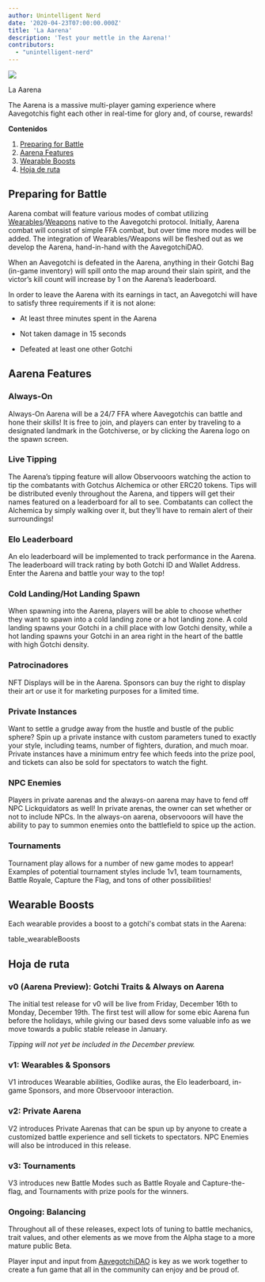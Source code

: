 ```yaml
---
author: Unintelligent Nerd
date: '2020-04-23T07:00:00.000Z'
title: 'La Aarena'
description: 'Test your mettle in the Aarena!'
contributors:
  - "unintelligent-nerd"
---
```


<div class="headerImageContainer">
<img class="headerImage" src="/aarena/get-ready-for-pvp.png">
<p class="headerImageText">La Aarena</p>
</div>

The Aarena is a massive multi-player gaming experience where Aavegotchis fight each other in real-time for glory and, of course, rewards!

<div class="contentsBox">

**Contenidos**

<ol>
<li><a href=#preparing-for-battle>Preparing for Battle</a></li>
<li><a href=#aarena-features>Aarena Features</a></li>
<li><a href=#wearable-boosts>Wearable Boosts</a></li>
<li><a href=#roadmap>Hoja de ruta</a></li>
</ol>

</div>

## Preparing for Battle

Aarena combat will feature various modes of combat utilizing [Wearables](/wearables)/[Weapons](/weapons) native to the Aavegotchi protocol. Initially, Aarena combat will consist of simple FFA combat, but over time more modes will be added. The integration of Wearables/Weapons will be fleshed out as we develop the Aarena, hand-in-hand with the AavegotchiDAO.

When an Aavegotchi is defeated in the Aarena, anything in their Gotchi Bag (in-game inventory) will spill onto the map around their slain spirit, and the victor’s kill count will increase by 1 on the Aarena’s leaderboard.

In order to leave the Aarena with its earnings in tact, an Aavegotchi will have to satisfy three requirements if it is not alone:

* At least three minutes spent in the Aarena

* Not taken damage in 15 seconds

* Defeated at least one other Gotchi

## Aarena Features

### Always-On

Always-On Aarena will be a 24/7 FFA where Aavegotchis can battle and hone their skills! It is free to join, and players can enter by traveling to a designated landmark in the Gotchiverse, or by clicking the Aarena logo on the spawn screen.

### Live Tipping

The Aarena’s tipping feature will allow Observooors watching the action to tip the combatants with Gotchus Alchemica or other ERC20 tokens. Tips will be distributed evenly throughout the Aarena, and tippers will get their names featured on a leaderboard for all to see. Combatants can collect the Alchemica by simply walking over it, but they’ll have to remain alert of their surroundings!

### Elo Leaderboard

An elo leaderboard will be implemented to track performance in the Aarena. The leaderboard will track rating by both Gotchi ID and Wallet Address. Enter the Aarena and battle your way to the top!

### Cold Landing/Hot Landing Spawn

When spawning into the Aarena, players will be able to choose whether they want to spawn into a cold landing zone or a hot landing zone. A cold landing spawns your Gotchi in a chill place with low Gotchi density, while a hot landing spawns your Gotchi in an area right in the heart of the battle with high Gotchi density.

### Patrocinadores

NFT Displays will be in the Aarena. Sponsors can buy the right to display their art or use it for marketing purposes for a limited time.

### Private Instances

Want to settle a grudge away from the hustle and bustle of the public sphere? Spin up a private instance with custom parameters tuned to exactly your style, including teams, number of fighters, duration, and much moar. Private instances have a minimum entry fee which feeds into the prize pool, and tickets can also be sold for spectators to watch the fight.

### NPC Enemies

Players in private aarenas and the always-on aarena may have to fend off NPC Lickquidators as well! In private arenas, the owner can set whether or not to include NPCs. In the always-on aarena, observooors will have the ability to pay to summon enemies onto the battlefield to spice up the action.

### Tournaments

Tournament play allows for a number of new game modes to appear! Examples of potential tournament styles include 1v1, team tournaments, Battle Royale, Capture the Flag, and tons of other possibilities!

## Wearable Boosts

Each wearable provides a boost to a gotchi's combat stats in the Aarena:

table_wearableBoosts

## Hoja de ruta

### v0 (Aarena Preview): Gotchi Traits & Always on Aarena

The initial test release for v0 will be live from Friday, December 16th to Monday, December 19th. The first test will allow for some ebic Aarena fun before the holidays, while giving our based devs some valuable info as we move towards a public stable release in January.

*Tipping will not yet be included in the December preview.*

### v1: Wearables & Sponsors

V1 introduces Wearable abilities, Godlike auras, the Elo leaderboard, in-game Sponsors, and more Observooor interaction.

### v2: Private Aarena

V2 introduces Private Aarenas that can be spun up by anyone to create a customized battle experience and sell tickets to spectators. NPC Enemies will also be introduced in this release.

### v3: Tournaments

V3 introduces new Battle Modes such as Battle Royale and Capture-the-flag, and Tournaments with prize pools for the winners.

### Ongoing: Balancing

Throughout all of these releases, expect lots of tuning to battle mechanics, trait values, and other elements as we move from the Alpha stage to a more mature public Beta.

Player input and input from [AavegotchiDAO](/dao) is key as we work together to create a fun game that all in the community can enjoy and be proud of. 